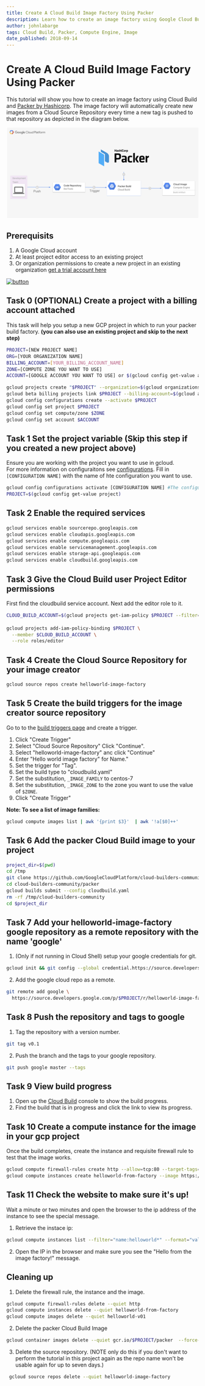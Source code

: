 ```yaml
---
title: Create A Cloud Build Image Factory Using Packer
description: Learn how to create an image factory using Google Cloud Build and Packer.
author: johnlabarge
tags: Cloud Build, Packer, Compute Engine, Image
date_published: 2018-09-14
---
```



# Create A Cloud Build Image Factory Using Packer

This tutorial will show you how to create an image factory using Cloud Build and [Packer by Hashicorp](https://packer.io). The image factory will automatically create new images from a Cloud Source Repository every time a new tag is pushed to that repository as depicted in the diagram below.

![ push to repository triggers cloud build with packer which builds machine image](packer-tutorial.png)

## Prerequisits
1. A Google Cloud account 
1. At least project editor access to an existing project 
1. Or organization permissions to create a new project in an existing organization [get a trial account here](https://console.cloud.google.com/freetrial?authuser=2&_ga=2.213928212.-2042919442.1528299768&_gac=1.89261801.1536929612.CjwKCAjwuO3cBRAyEiwAzOxKslw2lWJAN82nAhsu1azihQgX_7aQjek2MPEjanoAwKL5g70Rp0b9zRoCgFwQAvD_BwE)

[![button](http://gstatic.com/cloudssh/images/open-btn.png)](https://console.cloud.google.com/cloudshell/open?git_repo=https://github.com/GoogleCloudPlatform/community&page=editor&tutorial=tutorials/create-cloud-build-image-factory-using-packer/index.md)


## Task 0 (OPTIONAL) Create a project with a billing account attached 
This task will help you setup a new GCP project in which to run your packer build factory. 
**(you can also use an existing project and skip to the next step)**
```sh
PROJECT=[NEW PROJECT NAME]
ORG=[YOUR ORGANIZATION NAME]
BILLING_ACCOUNT=[YOUR_BILLING_ACCOUNT_NAME]
ZONE=[COMPUTE ZONE YOU WANT TO USE]
ACCOUNT=[GOOGLE ACCOUNT YOU WANT TO USE] or $(gcloud config get-value account)
```
```sh
gcloud projects create "$PROJECT" --organization=$(gcloud organizations list --format="value(name)" --filter="(displayName='$ORG')")
gcloud beta billing projects link $PROJECT --billing-account=$(gcloud alpha billing accounts list --format='value(name)' --filter="(displayName='$BILLING_ACCOUNT')")
gcloud config configurations create --activate $PROJECT
gcloud config set project $PROJECT
gcloud config set compute/zone $ZONE
gcloud config set account $ACCOUNT
```

## Task 1  Set the project variable (Skip this step if you created a new project above)
Ensure you are working with the project you want to use in gcloud.  
For more information on configuraitons see [configurations](https://cloud.google.com/sdk/gcloud/reference/config/configurations/). 
Fill in ```[CONFIGURATION NAME]``` with the name of hte configuration you want to use. 
```sh
gcloud config configurations activate [CONFIGURATION NAME] #The configuration for the project you want to use
PROJECT=$(gcloud config get-value project)
```

## Task 2  Enable the required services
```sh
gcloud services enable sourcerepo.googleapis.com
gcloud services enable cloudapis.googleapis.com 
gcloud services enable compute.googleapis.com
gcloud services enable servicemanagement.googleapis.com 
gcloud services enable storage-api.googleapis.com  
gcloud services enable cloudbuild.googleapis.com
```

## Task 3 Give the Cloud Build user Project Editor permissions 
First find the cloudbuild service account. Next add the editor role to it. 
```sh
CLOUD_BUILD_ACCOUNT=$(gcloud projects get-iam-policy $PROJECT --filter="(bindings.role:roles/cloudbuild)"  --flatten="bindings[].members" --format="value(bindings.members[])")

gcloud projects add-iam-policy-binding $PROJECT \
  --member $CLOUD_BUILD_ACCOUNT \
  --role roles/editor   
```

## Task 4 Create the Cloud Source Repository for your image creator 
```sh
gcloud source repos create helloworld-image-factory
```

## Task 5 Create the build triggers for the image creator source repository 
Go to to the [build triggers page](https://console.cloud.google.com/cloud-build/triggers) and create a trigger.  

1. Click "Create Trigger" 
1. Select "Cloud Source Repository" Click "Continue".
1. Select "helloworld-image-factory" anc click "Continue" 
1. Enter "Hello world image factory" for Name." 
1. Set the trigger for "Tag". 
1. Set the build type to "cloudbuild.yaml"
1. Set the substitution, ``_IMAGE_FAMILY`` to centos-7
1. Set the substitution, ``_IMAGE_ZONE`` to the zone you want to use the value of ```$ZONE```. 
1. Click "Create Trigger" 

**Note: To see a list of image families:** 
```sh
gcloud compute images list | awk '{print $3}'  | awk '!a[$0]++'
```

## Task 6 Add the packer Cloud Build image to your project

```sh
project_dir=$(pwd)
cd /tmp
git clone https://github.com/GoogleCloudPlatform/cloud-builders-community.git
cd cloud-builders-community/packer
gcloud builds submit --config cloudbuild.yaml
rm -rf /tmp/cloud-builders-community
cd $project_dir
```

## Task 7 Add your helloworld-image-factory google repository as a remote repository with the name 'google'
1. (Only if not running in Cloud Shell) setup your google credentials for git. 
```sh 
gcloud init && git config --global credential.https://source.developers.google.com.helper gcloud.sh
```
2. Add the google cloud repo as a remote. 
```sh 
git remote add google \
  https://source.developers.google.com/p/$PROJECT/r/helloworld-image-factory
```

## Task 8 Push the repository and tags to google
1. Tag the repository with a version number.
```sh 
git tag v0.1
```
2. Push the branch and the tags to your google repository.
```sh
git push google master --tags
```

## Task 9 View build progress 
1. Open up the [Cloud Build](https://console.cloud.google.com/cloud-build) console to show the build progress.
2. Find the build that is in progress and click the link to view its progress. 

## Task 10 Create a compute instance for the image in your gcp project 
Once the build completes, create the instance and requisite firewall rule to test that the image works.
```sh
gcloud compute firewall-rules create http --allow=tcp:80 --target-tags=http-server --source-ranges=0.0.0.0/0 
gcloud compute instances create helloworld-from-factory --image https://www.googleapis.com/compute/v1/projects/$PROJECT/global/images/helloworld-v01 --tags=http-server --zone=$ZONE
```


## Task 11 Check the website to make sure it's up! 
Wait a minute or two minutes and open the browser to the ip address of the instance to see the special message.
1. Retrieve the instace ip: 
```sh
gcloud compute instances list --filter="name:helloworld*" --format="value(networkInterfaces[0].accessConfigs[0].natIP)"
``` 
2. Open the IP in the browser and make sure you see the "Hello from the image factory!" message. 

## Cleaning up

1. Delete the firewall rule, the instance and the image. 
```sh
gcloud compute firewall-rules delete --quiet http
gcloud compute instances delete --quiet helloworld-from-factory
gcloud compute images delete --quiet helloworld-v01 
```

2. Delete the packer Cloud Build Image
```sh
gcloud container images delete --quiet gcr.io/$PROJECT/packer  --force-delete-tags
```

3. Delete the source repository.  (NOTE only do this if you don't want to perform the tutorial in this project again as the repo name won't be usable again for up to seven days.)
```sh 
 gcloud source repos delete --quiet helloworld-image-factory
```
